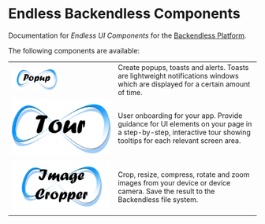 # Endless Backendless Components
Documentation for *Endless UI Components* for the [Backendless Platform](https://backendless.com).

The following components are available:

| | |
| --- | --- |
| [ <img src="./EndlessPopup/assets/IconPopup.png" width="50%"/> ](./EndlessPopup/README.md) | Create popups, toasts and alerts. Toasts are lightweight notifications windows which are displayed for a certain amount of time. |
| [ ![Icon](./EndlessTour/./assets/iconTour.png) ](./EndlessTour/README.md) |  User onboarding for your app. Provide guidance for UI elements on your page in a step-by-step, interactive tour showing tooltips for each relevant screen area.  |
| [ ![Icon](./EndlessImageCropper/assets/icon.png) ](./EndlessImageCropper/README.md) |  Crop, resize, compress, rotate and zoom images from your device or device camera. Save the result to the Backendless file system.  |

